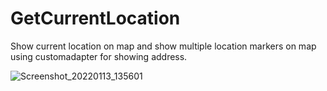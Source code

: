 # GetCurrentLocation
Show current location on map and show multiple location markers on map using customadapter for showing address.

![Screenshot_20220113_135601](https://user-images.githubusercontent.com/42431637/149294041-0b3bcd6f-3fd4-4931-9edf-b6d7d05677c7.png)

